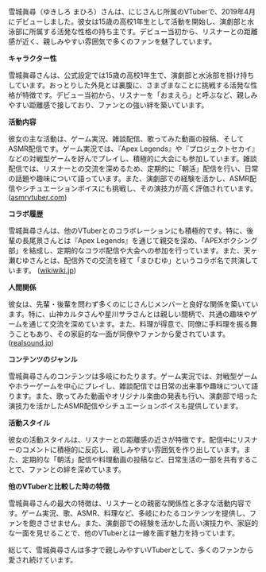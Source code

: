 雪城眞尋（ゆきしろ まひろ）さんは、にじさんじ所属のVTuberで、2019年4月にデビューしました。彼女は15歳の高校1年生として活動を開始し、演劇部と水泳部に所属する活発な性格の持ち主です。デビュー当初から、リスナーとの距離感が近く、親しみやすい雰囲気で多くのファンを魅了しています。

**キャラクター性**

雪城眞尋さんは、公式設定では15歳の高校1年生で、演劇部と水泳部を掛け持ちしています。おっとりした外見とは裏腹に、さまざまなことに挑戦する活発な性格が特徴です。デビュー当初から、リスナーを「おまえら」と呼ぶなど、親しみやすい距離感で接しており、ファンとの強い絆を築いています。

**活動内容**

彼女の主な活動は、ゲーム実況、雑談配信、歌ってみた動画の投稿、そしてASMR配信です。ゲーム実況では、『Apex Legends』や『プロジェクトセカイ』などの対戦型ゲームを好んでプレイし、積極的に大会にも参加しています。雑談配信では、リスナーとの交流を深めるため、定期的に「朝活」配信を行い、日常の話題や趣味について語っています。また、演劇部での経験を活かし、ASMR配信やシチュエーションボイスにも挑戦し、その演技力が高く評価されています。 ([asmrvtuber.com](https://asmrvtuber.com/mahiro-yukishiro/?utm_source=openai))

**コラボ履歴**

雪城眞尋さんは、他のVTuberとのコラボレーションにも積極的です。特に、後輩の長尾景さんとは『Apex Legends』を通じて親交を深め、「APEXボクシング部」を結成し、定期的なコラボ配信や大会への参加を行っています。また、天ヶ瀬むゆさんとは、配信外での交流を経て「まひむゆ」というコラボ名で共演しています。 ([wikiwiki.jp](https://wikiwiki.jp/nijisanji/%E9%9B%AA%E5%9F%8E%E7%9C%9E%E5%B0%8B/%E8%A9%B3%E3%81%97%E3%81%8F%E7%9F%A5%E3%82%8A%E3%81%9F%E3%81%84?utm_source=openai))

**人間関係**

彼女は、先輩・後輩を問わず多くのにじさんじメンバーと良好な関係を築いています。特に、山神カルタさんや星川サラさんとは親しい間柄で、共通の趣味やゲームを通じて交流を深めています。また、料理が得意で、同僚に手料理を振る舞うこともあり、その家庭的な一面が同僚やファンから愛されています。 ([realsound.jp](https://realsound.jp/tech/2023/03/post-1277749_2.html?utm_source=openai))

**コンテンツのジャンル**

雪城眞尋さんのコンテンツは多岐にわたります。ゲーム実況では、対戦型ゲームやホラーゲームを中心にプレイし、雑談配信では日常の出来事や趣味について語ります。また、歌ってみた動画やオリジナル楽曲の発表も行い、演劇部で培った演技力を活かしたASMR配信やシチュエーションボイスも提供しています。

**活動スタイル**

彼女の活動スタイルは、リスナーとの距離感の近さが特徴です。配信中にリスナーのコメントに積極的に反応し、親しみやすい雰囲気を作り出しています。また、定期的な「朝活」配信や料理動画の投稿など、日常生活の一部を共有することで、ファンとの絆を深めています。

**他のVTuberと比較した時の特徴**

雪城眞尋さんの最大の特徴は、リスナーとの親密な関係性と多才な活動内容です。ゲーム実況、歌、ASMR、料理など、多岐にわたるコンテンツを提供し、ファンを飽きさせません。また、演劇部での経験を活かした高い演技力や、家庭的な一面を見せることで、他のVTuberとは一線を画す魅力を持っています。

総じて、雪城眞尋さんは多才で親しみやすいVTuberとして、多くのファンから愛され続けています。 